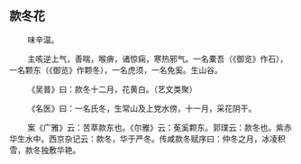 ## 款冬花
<p>&emsp;&emsp;
味辛温。
</p>
<p>&emsp;&emsp;
主咳逆上气，善喘，喉痹，诸惊痫，寒热邪气。一名橐吾（《御览》作石），一名颗东（《御览》作颗冬），一名虎须，一名免奚。生山谷。
</p>
<p>&emsp;&emsp;
《吴普》曰：款冬十二月，花黄白。（艺文类聚）
</p>
<p>&emsp;&emsp;
《名医》曰：一名氏冬，生常山及上党水傍，十一月，采花阴干。
</p>
<p>&emsp;&emsp;
案《广雅》云：苦萃款东也。《尔雅》云：莬奚颗东。郭璞云：款冬也。紫赤华生水中。西京杂记云：款冬，华于严冬。传咸款冬赋序曰：仲冬之月，冰凌积雪，款冬独敷华艳。
</p>








